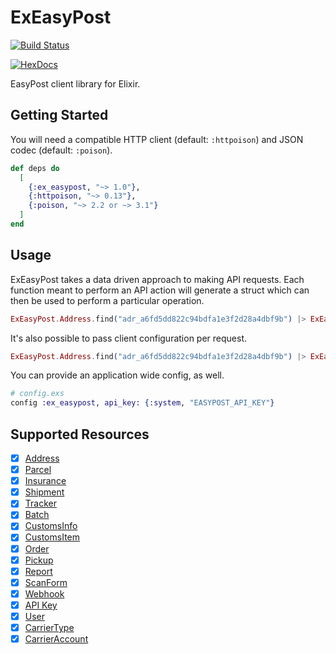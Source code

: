 # ExEasyPost

[![Build Status](https://travis-ci.org/sticksnleaves/ex_easypost.svg?branch=master)](https://travis-ci.org/sticksnleaves/ex_easypost)

[![HexDocs](https://img.shields.io/badge/hexdocs-release-blue.svg)](https://hexdocs.pm/ex_easypost/)

EasyPost client library for Elixir.

## Getting Started

You will need a compatible HTTP client (default: `:httpoison`) and JSON codec
(default: `:poison`).

```elixir
def deps do
  [
    {:ex_easypost, "~> 1.0"},
    {:httpoison, "~> 0.13"},
    {:poison, "~> 2.2 or ~> 3.1"}
  ]
end
```

## Usage

ExEasyPost takes a data driven approach to making API requests. Each function
meant to perform an API action will generate a struct which can then be used
to perform a particular operation.

```elixir
ExEasyPost.Address.find("adr_a6fd5dd822c94bdfa1e3f2d28a4dbf9b") |> ExEasyPost.request
```

It's also possible to pass client configuration per request.

```elixir
ExEasyPost.Address.find("adr_a6fd5dd822c94bdfa1e3f2d28a4dbf9b") |> ExEasyPost.request(api_key: "xxxx")
```

You can provide an application wide config, as well.

```elixir
# config.exs
config :ex_easypost, api_key: {:system, "EASYPOST_API_KEY"}
```

## Supported Resources

- [x] [Address](https://hexdocs.pm/ex_easypost/ExEasyPost.Address.html)
- [x] [Parcel](https://hexdocs.pm/ex_easypost/ExEasyPost.Parcel.html)
- [x] [Insurance](https://hexdocs.pm/ex_easypost/ExEasyPost.Insurance.html)
- [x] [Shipment](https://hexdocs.pm/ex_easypost/ExEasyPost.Shipment.html)
- [x] [Tracker](https://hexdocs.pm/ex_easypost/ExEasyPost.Tracker.html)
- [x] [Batch](https://hexdocs.pm/ex_easypost/ExEasyPost.Batch.html)
- [x] [CustomsInfo](https://hexdocs.pm/ex_easypost/ExEasyPost.CustomsInfo.html)
- [x] [CustomsItem](https://hexdocs.pm/ex_easypost/ExEasyPost.CustomsItem.html)
- [x] [Order](https://hexdocs.pm/ex_easypost/ExEasyPost.Order.html)
- [x] [Pickup](https://hexdocs.pm/ex_easypost/ExEasyPost.Pickup.html)
- [x] [Report](https://hexdocs.pm/ex_easypost/ExEasyPost.Report.html)
- [x] [ScanForm](https://hexdocs.pm/ex_easypost/ExEasyPost.ScanForm.html)
- [x] [Webhook](https://hexdocs.pm/ex_easypost/ExEasyPost.Webhook.html)
- [x] [API Key](https://hexdocs.pm/ex_easypost/ExEasyPost.APIKey.html)
- [x] [User](https://hexdocs.pm/ex_easypost/ExEasyPost.User.html)
- [x] [CarrierType](https://hexdocs.pm/ex_easypost/ExEasyPost.CarrierType.html)
- [x] [CarrierAccount](https://hexdocs.pm/ex_easypost/ExEasyPost.CarrierAccount.html)
